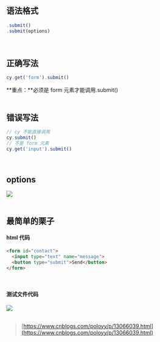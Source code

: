 
## 语法格式

```javascript
.submit()
.submit(options)
```
 

## 正确写法

```javascript
cy.get('form').submit()
```
**重点：**必须是 form 元素才能调用.submit()  
 

## 错误写法

```javascript
// cy 不能直接调用
cy.submit() 
// 不是 form 元素
cy.get('input').submit()
```
 

## options
![](https://img2020.cnblogs.com/blog/1896874/202006/1896874-20200616114206982-920796172.png)  
 

## 最简单的栗子

#### html 代码

```html
<form id="contact">
  <input type="text" name="message">
  <button type="submit">Send</button>
</form>
```
 

#### 测试文件代码
![](https://img2020.cnblogs.com/blog/1896874/202006/1896874-20200616114530866-1019627690.png)  
 

> [https://www.cnblogs.com/poloyy/p/13066039.html](https://www.cnblogs.com/poloyy/p/13066039.html)

